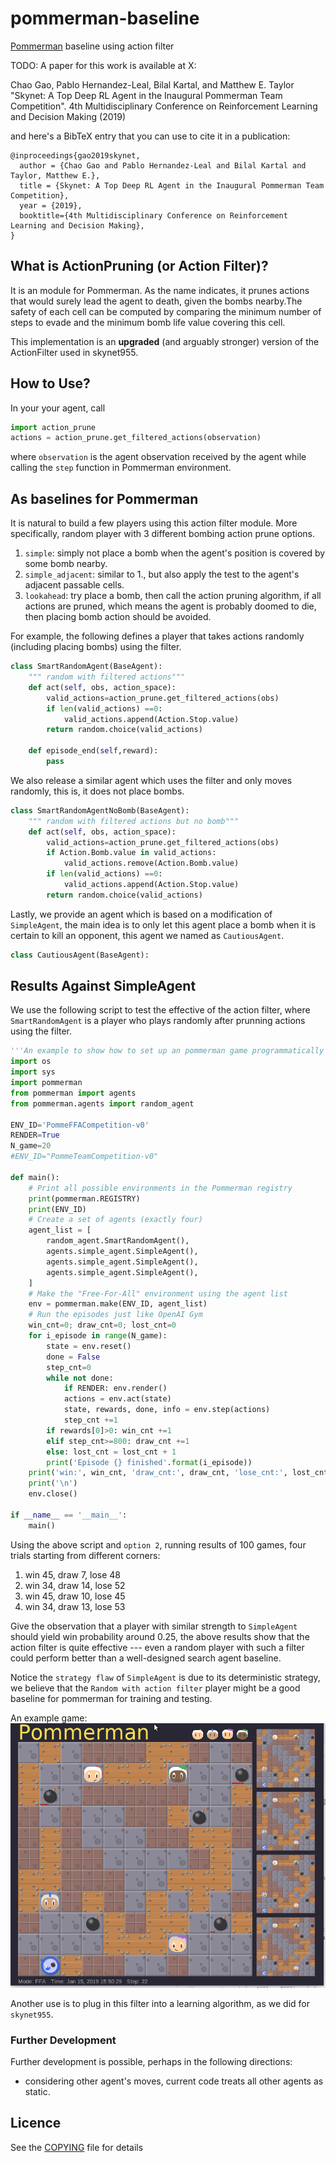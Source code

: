# pommerman-baseline
[Pommerman](https://github.com/MultiAgentLearning/playground) baseline using action filter 

TODO: A paper for this work is available at X:

Chao Gao, Pablo Hernandez-Leal, Bilal Kartal, and Matthew E. Taylor "Skynet: A Top Deep RL Agent in the Inaugural Pommerman Team Competition". 4th Multidisciplinary Conference on Reinforcement Learning and Decision Making (2019) 

and here's a BibTeX entry that you can use to cite it in a publication:
```
@inproceedings{gao2019skynet,
  author = {Chao Gao and Pablo Hernandez-Leal and Bilal Kartal and Taylor, Matthew E.},
  title = {Skynet: A Top Deep RL Agent in the Inaugural Pommerman Team Competition},
  year = {2019},
  booktitle={4th Multidisciplinary Conference on Reinforcement Learning and Decision Making},
}
```

## What is ActionPruning (or Action Filter)? 

It is an module for Pommerman. 
As the name indicates, it prunes actions that would surely lead the agent to death, given
the bombs nearby.The safety of each cell can be computed by comparing the minimum number of steps to evade and the 
minimum bomb life value covering this cell. 

This implementation is an **upgraded** (and arguably stronger) version of the ActionFilter used in skynet955.

## How to Use? 
In your your agent, call 
```py
import action_prune
actions = action_prune.get_filtered_actions(observation)
```
where `observation` is the agent observation received by the 
agent while calling the `step` function in Pommerman environment. 

## As baselines for Pommerman
It is natural to build a few players using this action filter module. 
More specifically, random player with 3 different bombing action prune
options. 

1. `simple`: simply not place a bomb when the agent's position is covered by some bomb nearby. 
2. `simple_adjacent`: similar to 1., but also apply the test to the agent's adjacent passable cells. 
3. `lookahead`: try place a bomb, then call the action pruning algorithm, if all actions are pruned, which means the agent is probably doomed to die, then placing bomb action should be avoided.  

For example, the following defines a player that takes actions randomly (including placing bombs) using the filter. 
```py
class SmartRandomAgent(BaseAgent):
    """ random with filtered actions"""
    def act(self, obs, action_space):
        valid_actions=action_prune.get_filtered_actions(obs)
        if len(valid_actions) ==0:
            valid_actions.append(Action.Stop.value)
        return random.choice(valid_actions)

    def episode_end(self,reward):
        pass
```

We also release a similar agent which uses the filter and only moves randomly, this is, it does not place bombs.
```py
class SmartRandomAgentNoBomb(BaseAgent):
    """ random with filtered actions but no bomb"""
    def act(self, obs, action_space):
        valid_actions=action_prune.get_filtered_actions(obs)
        if Action.Bomb.value in valid_actions:
            valid_actions.remove(Action.Bomb.value)
        if len(valid_actions) ==0:
            valid_actions.append(Action.Stop.value)
        return random.choice(valid_actions)
```

Lastly, we provide an agent which is based on a modification of `SimpleAgent`, the main idea is to only let this agent place a bomb when it is certain to kill an opponent, this agent we named as `CautiousAgent`.
```py
class CautiousAgent(BaseAgent):
```

## Results Against SimpleAgent

We use the following script to test the effective of the action filter, where `SmartRandomAgent` is a player who plays randomly after prunning actions using the filter.

```py
'''An example to show how to set up an pommerman game programmatically'''
import os
import sys
import pommerman
from pommerman import agents
from pommerman.agents import random_agent

ENV_ID='PommeFFACompetition-v0'
RENDER=True
N_game=20
#ENV_ID="PommeTeamCompetition-v0"

def main():
    # Print all possible environments in the Pommerman registry
    print(pommerman.REGISTRY)
    print(ENV_ID)
    # Create a set of agents (exactly four)
    agent_list = [
        random_agent.SmartRandomAgent(),
        agents.simple_agent.SimpleAgent(),
        agents.simple_agent.SimpleAgent(),
        agents.simple_agent.SimpleAgent(),
    ]
    # Make the "Free-For-All" environment using the agent list
    env = pommerman.make(ENV_ID, agent_list)
    # Run the episodes just like OpenAI Gym
    win_cnt=0; draw_cnt=0; lost_cnt=0
    for i_episode in range(N_game):
        state = env.reset()
        done = False
        step_cnt=0
        while not done:
            if RENDER: env.render()
            actions = env.act(state)
            state, rewards, done, info = env.step(actions)
            step_cnt +=1
        if rewards[0]>0: win_cnt +=1
        elif step_cnt>=800: draw_cnt +=1
        else: lost_cnt = lost_cnt + 1
        print('Episode {} finished'.format(i_episode))
    print('win:', win_cnt, 'draw_cnt:', draw_cnt, 'lose_cnt:', lost_cnt)
    print('\n')
    env.close()

if __name__ == '__main__':
    main()
```

Using the above script and `option 2`, running results of 100 games, four trials starting from different corners: 

1. win 45, draw  7, lose 48 
2. win 34, draw 14, lose 52
3. win 45, draw 10, lose 45
4. win 34, draw 13, lose 53

Give the observation that a player with similar strength to `SimpleAgent` should yield win probability around 0.25, the above results show that the action filter is quite effective --- even a random player with such a filter could perform better than a well-designed search agent baseline. 

Notice the `strategy flaw` of `SimpleAgent` is due to its deterministic strategy, we 
believe that the `Random with action filter` player might be a good baseline for pommerman for training and testing.

An example game: ![one random player against three simple agents](action_filter_random_player1.gif)

Another use is to plug in this filter into a learning algorithm, as we did for `skynet955`. 

### Further Development
Further development is possible, perhaps in the following directions: 

+ considering other agent's moves, current code treats all other agents as static.

## Licence 
See the [COPYING](LICENSE) file for details

